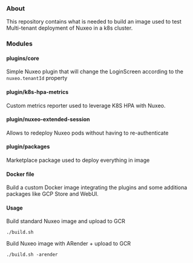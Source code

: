 ### About

This repository contains what is needed to build an image used to test Multi-tenant deployment of Nuxeo in a k8s cluster.

### Modules

#### plugins/core

Simple Nuxeo plugin that will change the LoginScreen according to the `nuxeo.tenantId` property

#### plugin/k8s-hpa-metrics

Custom metrics reporter used to leverage K8S HPA with Nuxeo.

#### plugin/nuxeo-extended-session

Allows to redeploy Nuxeo pods without having to re-authenticate

#### plugin/packages

Marketplace package used to deploy everything in image

#### Docker file

Build a custom Docker image integrating the plugins and some additiona packages like GCP Store and WebUI.


#### Usage

Build standard Nuxeo image and upload to GCR

    ./build.sh


Build Nuxeo image with ARender + upload to GCR

    ./build.sh -arender
